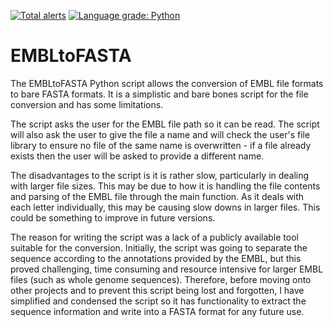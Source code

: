 [![Total alerts](https://img.shields.io/lgtm/alerts/g/CaileanCarter/EMBLtoFASTA.svg?logo=lgtm&logoWidth=18)](https://lgtm.com/projects/g/CaileanCarter/EMBLtoFASTA/alerts/)
[![Language grade: Python](https://img.shields.io/lgtm/grade/python/g/CaileanCarter/EMBLtoFASTA.svg?logo=lgtm&logoWidth=18)](https://lgtm.com/projects/g/CaileanCarter/EMBLtoFASTA/context:python)

# EMBLtoFASTA

The EMBLtoFASTA Python script allows the conversion of EMBL file formats to bare FASTA formats. It is a simplistic and bare bones script for the file conversion and has some limitations. 

The script asks the user for the EMBL file path so it can be read. The script will also ask the user to give the file a name and will check the user's file library to ensure no file of the same name is overwritten - if a file already exists then the user will be asked to provide a different name. 

The disadvantages to the script is it is rather slow, particularly in dealing with larger file sizes. This may be due to how it is handling the file contents and parsing of the EMBL file through the main function. As it deals with each letter individually, this may be causing slow downs in larger files. This could be something to improve in future versions.

The reason for writing the script was a lack of a publicly available tool suitable for the conversion. Initially, the script was going to separate the sequence according to the annotations provided by the EMBL, but this proved challenging, time consuming and resource intensive for larger EMBL files (such as whole genome sequences). Therefore, before moving onto other projects and to prevent this script being lost and forgotten, I have simplified and condensed the script so it has functionality to extract the sequence information and write into a FASTA format for any future use. 
